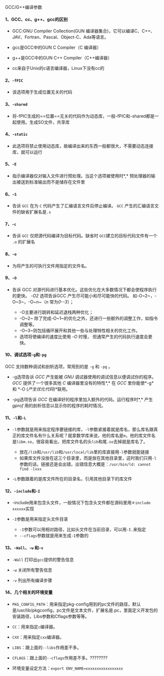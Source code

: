 GCC/G++编译参数



#### 1、GCC、cc、g++、gcc的区别

- GCC:GNU Compiler Collection(GUN 编译器集合)，它可以编译C、C++、JAV、Fortran、Pascal、Object-C、Ada等语言。

- gcc是GCC中的GUN C Compiler（C 编译器）

- g++是GCC中的GUN C++ Compiler（C++编译器）
- cc来自于Unix的c语言编译器，Linux下没有cc的

#### 2、`-fPIC`

- 该选项用于生成位置无关的代码

#### 3、`-shared`

- 将-fPIC生成的==位置==无关的代码作为动态库，一般-fPIC和-shared都是一起使用。生成SO文件，共享库

#### 4、`-static`

- 此选项将禁止使用动态库，故编译出来的东西一般都很大，不需要动态连接库，就可以运行

#### 5、`-E`

- 指示编译器仅对输入文件进行预处理。当这个选项被使用时*,* 预处理器的输出被送到标准输出而不是储存在文件里

#### 6、`-S`

- 告诉 `GCC` 在为 `C` 代码产生了汇编语言文件后停止编译。 `GCC` 产生的汇编语言文件的缺省扩展名是`.s`

#### 7、`-c`

- 告诉 `GCC` 仅把源代码编译为目标代码。缺省时 `GCC`建立的目标代码文件有一个 `.o` 的扩展名

#### 8、`-o`

- 为将产生的可执行文件用指定的文件名。

#### 9、`-O`

- 告诉 GCC 对源代码进行基本优化。这些优化在大多数情况下都会使程序执行的更快。 *-O2* 选项告诉GCC 产生尽可能小和尽可能快的代码。 如-O~2~，-O~3~，-O~n~（*n* 常为*0--3*）；

  - -O主要进行跳转和延迟退栈两种优化；
  - -O~2~ 除了完成-O~1~的优化之外，还进行一些额外的调整工作，如指令调整等。
  - -O~3~则包括循环展开和其他一些与处理特性相关的优化工作。
  - 选项将使编译的速度比使用 *-O* 时慢， 但通常产生的代码执行速度会更快。


#### 10、调试选项`-g`和`-pg`

GCC 支持数种调试和剖析选项，常用到的是 `-g` 和 `-pg` 。

- -g选项告诉 *GCC* 产生能被 *GNU* 调试器使用的调试信息以便调试你的程序。*GCC* 提供了一个很多其他 *C* 编译器里没有的特性*,* 在 *GCC* 里你能使*-g* 和 *-O (*产生优化代码*)*联用。

- -pg选项告诉 *GCC* 在编译好的程序里加入额外的代码。运行程序时*,* 产生 *gprof* 用的剖析信息以显示你的程序的耗时情况。

#### 11、`-l`和`-L`

- `-l`参数就是用来指定程序要链接的库，`-l`参数紧接着就是库名，那么库名跟真正的库文件名有什么关系呢？就拿数学库来说，他的库名是`m`，他的库文件名是`libm.so`，很容易看出，把库文件名的头`lib`和尾`.so`去掉就是库名了。
  - 放在`/lib`和`/usr/lib`和`/usr/local/lib`里的库直接用`-l`参数就能链接
  - 如果库文件没放在这三个目录里，而是放在其他目录里，这时我们只用`-l`参数的话，链接还是会出错，出错信息大概是：`/usr/bin/ld: cannot find -lxxx`

- `-L`参数跟着的是库文件所在的目录名，引用其他目录下的库文件

#### 12、`-include`和`-I`

- -include用来包含头文件，一般情况下包含头文件都在源码里用`＃include xxxxxx`实现

- `-I`参数是用来指定头文件目录
  - `-I`参数可以用相对路径，比如头文件在当前目录，可以用`-I.`来指定
  - `--cflags`参数就是用来生成`-I`参数的

#### 13、`-Wall`、`-w` 和`-v`

- `-Wall` 打印出`gcc`提供的警告信息

- `-w` 关闭所有警告信息

- `-v` 列出所有编译步骤

#### 14、几个相关的环境变量

- `PKG_CONFIG_PATH`：用来指定pkg-config用到的pc文件的路径，默认是/usr/lib/pkgconfig，pc文件是文本文件，扩展名是.pc，里面定义开发包的安装路径，Libs参数和Cflags参数等等。
- `CC`：用来指定`c`编译器。
- `CXX`：用来指定`cxx`编译器。
- `LIBS`：跟上面的`--libs`作用差不多。
- `CFLAGS`：跟上面的`--cflags`作用差不多。????????

- 环境变量设定方法：`export ENV_NAME=xxxxxxxxxxxxxxxxx`
